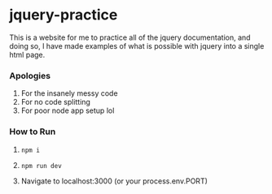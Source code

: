 # jquery-practice

This is a website for me to practice all of the jquery documentation, and doing so, 
I have made examples of what is possible with jquery into a single html page.

### Apologies
1. For the insanely messy code
2. For no code splitting
3. For poor node app setup lol

### How to Run
1. `npm i`

2. `npm run dev`

3. Navigate to localhost:3000 (or your process.env.PORT)
